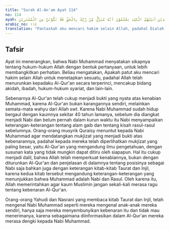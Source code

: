 ```yaml
---
title: "Surah Al-An'am Ayat 114"
no: 114
ayah: اَفَغَيْرَ اللّٰهِ اَبْتَغِيْ حَكَمًا وَّهُوَ الَّذِيْٓ اَنْزَلَ اِلَيْكُمُ الْكِتٰبَ مُفَصَّلًا ۗوَالَّذِيْنَ اٰتَيْنٰهُمُ الْكِتٰبَ يَعْلَمُوْنَ اَنَّهٗ مُنَزَّلٌ مِّنْ رَّبِّكَ بِالْحَقِّ فَلَا تَكُوْنَنَّ مِنَ الْمُمْتَرِيْنَ 
arabic_no: ١١٤
translation: "Pantaskah aku mencari hakim selain Allah, padahal Dialah yang menurunkan Kitab (Al-Qur'an) kepadamu secara rinci? Orang-orang yang telah Kami beri kitab mengetahui benar bahwa (Al-Qur'an) itu diturunkan dari Tuhanmu dengan benar. Maka janganlah kamu termasuk orang-orang yang ragu."
---
```


## Tafsir

Ayat ini menerangkan, bahwa Nabi Muhammad menyatakan sikapnya tentang hukum-hukum Allah dengan bentuk pertanyaan, untuk lebih membangkitkan perhatian. Beliau mengatakan, Apakah patut aku mencari hakim selain Allah untuk menetapkan sesuatu, padahal Allah telah menurunkan kepadaku Al-Qur'an secara terperinci, mencakup bidang akidah, ibadah, hukum-hukum syariat, dan lain-lain.

Sebenarnya Al-Qur'an telah cukup menjadi bukti yang nyata atas kenabian Muhammad, karena Al-Qur'an bukan karangannya sendiri, melainkan semata-mata wahyu dari Allah swt. Karena Nabi Muhammad sudah hidup bergaul dengan kaumnya sekitar 40 tahun lamanya, sebelum dia diangkat menjadi Nabi dan belum pernah dalam kurun waktu itu Nabi menyampaikan keterangan-keterangan tentang alam gaib dan tentang kisah rasul-rasul sebelumnya. Orang-orang musyrik Quraisy menuntut kepada Nabi Muhammad agar mendatangkan mukjizat yang menjadi bukti atas kebenarannya, padahal kepada mereka telah diperlihatkan mukjizat yang paling besar, yaitu Al-Qur'an yang mengandung ilmu pengetahuan, dengan susunan kata yang tidak mungkin dapat ditiru oleh siapapun. Hal itu cukup menjadi dalil, bahwa Allah telah memperkuat kenabiannya, bukan dengan diturunkan Al-Qur'an dan penjelasan di dalamnya tentang posisinya sebagai Nabi saja bahkan juga dengan keterangan kitab-kitab Taurat dan Injil, karena kedua kitab tersebut mengandung keterangan-keterangan yang menunjukkan bahwa Muhammad adalah Nabi dan Rasul. Oleh karena itu, Allah memerintahkan agar kaum Muslimin jangan sekali-kali merasa ragu tentang kebenaran Al-Qur'an.

Orang-orang Yahudi dan Nasrani yang membaca kitab Taurat dan Injil, telah mengenal Nabi Muhammad seperti mereka mengenal anak-anak mereka sendiri, hanya saja mereka menyembunyikan kebenaran itu dan tidak mau menerimanya, karena sebagaimana diinformasikan dalam Al-Qur'an mereka merasa dengki kepada Nabi Muhammad.